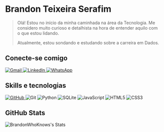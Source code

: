 # Brandon Teixeira Serafim
> Olá! Estou no início da minha caminhada na área da Tecnologia. 
> Me considero muito curioso e detalhista na hora de entender aquilo com o que estou lidando.
>
>Atualmente, estou sondando e estudando sobre a carreira em Dados.
## Conecte-se comigo
<p align="left">
  <a href="mailto: br.serafim@gmail.com">
    <img src="https://img.shields.io/badge/Gmail-333333?style=for-the-badge&logo=gmail&logoColor=red" alt="Gmail">
  </a>
  <a href="https://www.linkedin.com/in/brandon-serafim/">
    <img src="https://img.shields.io/badge/LinkedIn-0077B5?style=for-the-badge&logo=linkedin&logoColor=white" alt="LinkedIn">
  </a>
  <a href="https://wa.me/555189502063">
    <img src="https://img.shields.io/badge/WhatsApp-25D366?style=for-the-badge&logo=whatsapp&logoColor=white" alt="WhatsApp">
  </a>
</p>

## Skills e tecnologias
<p align="left">
  <a href="https://github.com/SEUUSERNAME">
    <img src="https://img.shields.io/badge/GitHub-100000?style=for-the-badge&logo=github&logoColor=white" alt="GitHub">
  </a>
  <img src="https://img.shields.io/badge/GIT-E44C30?style=for-the-badge&logo=git&logoColor=white" alt="Git">
  <img src="https://img.shields.io/badge/python-3670A0?style=for-the-badge&logo=python&logoColor=ffdd54" alt="Python">
  <img src="https://img.shields.io/badge/SQLite-000?style=for-the-badge&logo=sqlite&logoColor=07405E" alt="SQLite">
  <img src="https://img.shields.io/badge/JavaScript-F7DF1E?style=for-the-badge&logo=javascript&logoColor=black" alt="JavaScript">
  <img src="https://img.shields.io/badge/HTML5-E34F26?style=for-the-badge&logo=html5&logoColor=white" alt="HTML5">
  <img src="https://img.shields.io/badge/CSS3-1572B6?style=for-the-badge&logo=css3&logoColor=white" alt="CSS3">
</p>

## GitHub Stats
![BrandonWhoKnows's Stats](https://github-readme-stats.vercel.app/api?username=BrandonWhoKnows&theme=calm&show_icons=true&hide_border=true&count_private=true)
